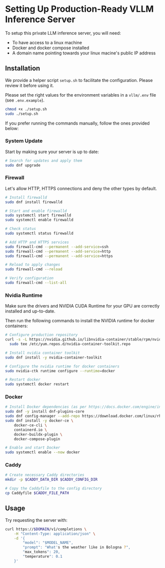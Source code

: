 # Setting Up Production-Ready VLLM Inference Server

To setup this private LLM inference server, you will need:

- To have access to a linux machine
- Docker and docker compose installed
- A domain name pointing towards your linux macine's public IP address

## Installation

We provide a helper script `setup.sh` to facilitate the configuration. Please review it before using it.

Please set the right values for the environment variables in a `vllm/.env` file (see `.env.example`).

```sh
chmod +x ./setup.sh
sudo ./setup.sh
```

If you prefer running the commands manually, follow the ones provided below:

### System Update

Start by making sure your server is up to date:

```sh
# Search for updates and apply them
sudo dnf upgrade 
```

### Firewall

Let's allow HTTP, HTTPS connections and deny the other types by default.


```sh
# Install firewalld 
sudo dnf install firewalld 

# Start and enable firewalld
sudo systemctl start firewalld
sudo systemctl enable firewalld

# Check status
sudo systemctl status firewalld

# Add HTTP and HTTPS services
sudo firewall-cmd --permanent --add-service=ssh
sudo firewall-cmd --permanent --add-service=http
sudo firewall-cmd --permanent --add-service=https

# Reload to apply changes
sudo firewall-cmd --reload

# Verify configuration
sudo firewall-cmd --list-all
```

### Nvidia Runtime

Make sure the drivers and NVIDIA CUDA Runtime for your GPU are correctly installed and up-to-date.

Then run the following commands to install the NVIDIA runtime for docker containers:

```sh
# Configure production repository
curl -s -L https://nvidia.github.io/libnvidia-container/stable/rpm/nvidia-container-toolkit.repo | \
  sudo tee /etc/yum.repos.d/nvidia-container-toolkit.repo

# Install nvidia container toolkit
sudo dnf install -y nvidia-container-toolkit

# Configure the nvidia runtime for docker containers 
sudo nvidia-ctk runtime configure --runtime=docker

# Restart docker
sudo systemctl docker restart
```

### Docker

```sh
# Install Docker dependencies (as per https://docs.docker.com/engine/install/rhel/)
sudo dnf -y install dnf-plugins-core
sudo dnf config-manager --add-repo https://download.docker.com/linux/rhel/docker-ce.repo
sudo dnf install -y docker-ce \
    docker-ce-cli \
    containerd.io \
    docker-buildx-plugin \
    docker-compose-plugin

# Enable and start Docker
sudo systemctl enable --now docker
```

### Caddy

```sh
# Create necessary Caddy directories
mkdir -p $CADDY_DATA_DIR $CADDY_CONFIG_DIR

# Copy the Caddyfile to the config directory
cp Caddyfile $CADDY_FILE_PATH
```

## Usage

Try requesting the server with:

```sh
curl https://$DOMAIN/v1/completions \
    -H "Content-Type: application/json" \
    -d '{
        "model": "$MODEL_NAME",
        "prompt": "What's the weather like in Bologna ?",
        "max_tokens": 20,
        "temperature": 0.1
    }'
```